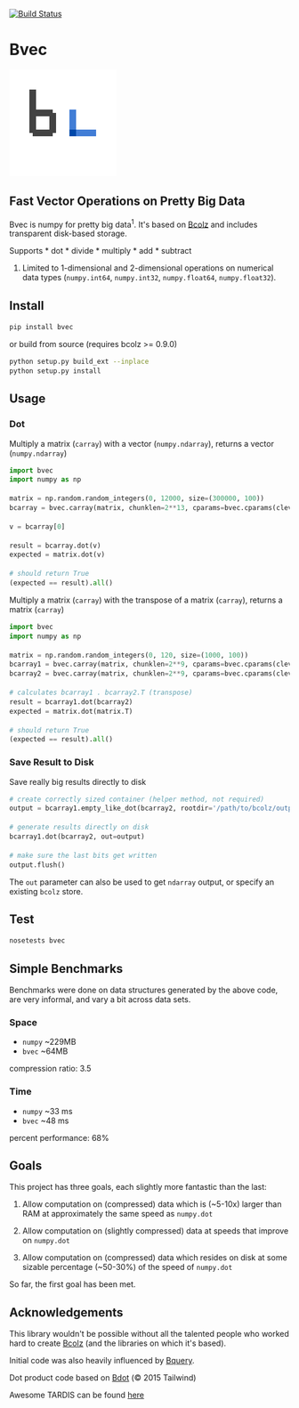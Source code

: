
[![Build Status](https://travis-ci.org/waylonflinn/bvec.svg?branch=master)](https://travis-ci.org/waylonflinn/bvec)

# Bvec

![Bvec Logo](bvec.png)


## Fast Vector Operations on Pretty Big Data
Bvec is numpy for pretty big data<sup>1</sup>. It's based on [Bcolz](https://github.com/Blosc/bcolz/) and includes transparent disk-based storage.

Supports
	* dot
	* divide
	* multiply
	* add
	* subtract

1. Limited to 1-dimensional and 2-dimensional operations on numerical data types
(`numpy.int64`, `numpy.int32`, `numpy.float64`, `numpy.float32`).

## Install
```bash
pip install bvec
```

or build from source (requires bcolz >= 0.9.0)

```bash
python setup.py build_ext --inplace
python setup.py install
```

## Usage

### Dot

Multiply a matrix (`carray`) with a vector (`numpy.ndarray`), returns a vector (`numpy.ndarray`)

```python
import bvec
import numpy as np

matrix = np.random.random_integers(0, 12000, size=(300000, 100))
bcarray = bvec.carray(matrix, chunklen=2**13, cparams=bvec.cparams(clevel=2))

v = bcarray[0]

result = bcarray.dot(v)
expected = matrix.dot(v)

# should return True
(expected == result).all()

```


Multiply a matrix (`carray`) with the transpose of a matrix (`carray`), returns a matrix (`carray`)

```python
import bvec
import numpy as np

matrix = np.random.random_integers(0, 120, size=(1000, 100))
bcarray1 = bvec.carray(matrix, chunklen=2**9, cparams=bvec.cparams(clevel=2))
bcarray2 = bvec.carray(matrix, chunklen=2**9, cparams=bvec.cparams(clevel=2))

# calculates bcarray1 . bcarray2.T (transpose)
result = bcarray1.dot(bcarray2)
expected = matrix.dot(matrix.T)

# should return True
(expected == result).all()

```
### Save Result to Disk
Save really big results directly to disk

```python
# create correctly sized container (helper method, not required)
output = bcarray1.empty_like_dot(bcarray2, rootdir='/path/to/bcolz/output')

# generate results directly on disk
bcarray1.dot(bcarray2, out=output)

# make sure the last bits get written
output.flush()
```

The `out` parameter can also be used to get `ndarray` output, or specify an existing `bcolz` store.

## Test

```python
nosetests bvec
```

## Simple Benchmarks

Benchmarks were done on data structures generated by the above code, are very informal, and vary a bit across data sets.

### Space

* `numpy` ~229MB
* `bvec` ~64MB

compression ratio: 3.5

### Time

* `numpy` ~33 ms
* `bvec` ~48 ms

percent performance: 68%

## Goals

This project has three goals, each slightly more fantastic than the last:

1. Allow computation on (compressed) data which is (~5-10x) larger than RAM at approximately the same speed as `numpy.dot`


2. Allow computation on (slightly compressed) data at speeds that improve on `numpy.dot`


3. Allow computation on (compressed) data which resides on disk at some sizable percentage (~50-30%) of the speed of `numpy.dot`


So far, the first goal has been met.


## Acknowledgements

This library wouldn't be possible without all the talented people who worked hard to create [Bcolz](https://github.com/Blosc/bcolz/) (and the libraries on which it's based).

Initial code was also heavily influenced by [Bquery](https://github.com/visualfabriq/bquery).

Dot product code based on
[Bdot](https://github.com/tailwind/bdot) (&copy; 2015 Tailwind)

Awesome TARDIS can be found [here](https://youtu.be/dUBxHd3bMhg?t=1m5s)
